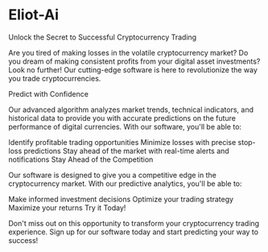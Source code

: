 # Eliot-Ai


Unlock the Secret to Successful Cryptocurrency Trading

Are you tired of making losses in the volatile cryptocurrency market? Do you dream of making consistent profits from your digital asset investments? Look no further! Our cutting-edge software is here to revolutionize the way you trade cryptocurrencies.

Predict with Confidence

Our advanced algorithm analyzes market trends, technical indicators, and historical data to provide you with accurate predictions on the future performance of digital currencies. With our software, you'll be able to:

Identify profitable trading opportunities
Minimize losses with precise stop-loss predictions
Stay ahead of the market with real-time alerts and notifications
Stay Ahead of the Competition

Our software is designed to give you a competitive edge in the cryptocurrency market. With our predictive analytics, you'll be able to:

Make informed investment decisions
Optimize your trading strategy
Maximize your returns
Try it Today!

Don't miss out on this opportunity to transform your cryptocurrency trading experience. Sign up for our software today and start predicting your way to success!

